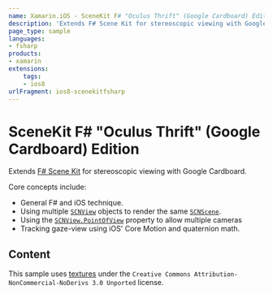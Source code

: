 ```yaml
---
name: Xamarin.iOS - SceneKit F# "Oculus Thrift" (Google Cardboard) Edition
description: 'Extends F# Scene Kit for stereoscopic viewing with Google Cardboard (iOS8)'
page_type: sample
languages:
- fsharp
products:
- xamarin
extensions:
    tags:
    - ios8
urlFragment: ios8-scenekitfsharp
---
```

# SceneKit F# "Oculus Thrift" (Google Cardboard) Edition

Extends [F# Scene Kit](https://github.com/xamarin/monotouch-samples/tree/master/FSSceneKit) for stereoscopic viewing with
Google Cardboard.

Core concepts include:

- General F&#35; and iOS technique.
- Using multiple [`SCNView`](https://docs.microsoft.com/dotnet/api/scenekit.scnview) objects to render the same [`SCNScene`](https://docs.microsoft.com/dotnet/api/scenekit.scnscene).
- Using the [`SCNView.PointOfView`](https://docs.microsoft.com/dotnet/api/scenekit.scnview.pointofview) property to allow multiple cameras
- Tracking gaze-view using iOS' Core Motion and quaternion math.

## Content

This sample uses [textures](http://www.sketchuptexture.com/p/buildings.html) under the `Creative Commons Attribution-NonCommercial-NoDerivs 3.0 Unported` license.
